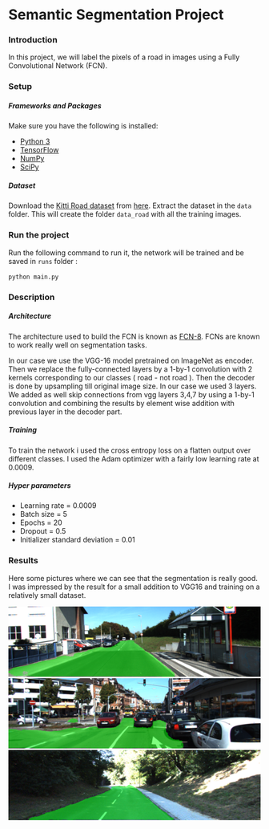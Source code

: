 # Semantic Segmentation Project
### Introduction
In this project, we will label the pixels of a road in images using a Fully Convolutional Network (FCN).

### Setup
##### Frameworks and Packages
Make sure you have the following is installed:
 - [Python 3](https://www.python.org/)
 - [TensorFlow](https://www.tensorflow.org/)
 - [NumPy](http://www.numpy.org/)
 - [SciPy](https://www.scipy.org/)
##### Dataset
Download the [Kitti Road dataset](http://www.cvlibs.net/datasets/kitti/eval_road.php) from [here](http://www.cvlibs.net/download.php?file=data_road.zip).  Extract the dataset in the `data` folder.  This will create the folder `data_road` with all the training images.

### Run the project
Run the following command to run it, the network will be trained and be saved in `runs` folder :
```
python main.py
```

### Description
##### Architecture
The architecture used to build the FCN is known as [FCN-8](https://people.eecs.berkeley.edu/~jonlong/long_shelhamer_fcn.pdf). FCNs are known to work really well on segmentation tasks.

In our case we use the VGG-16 model pretrained on ImageNet as encoder. Then we replace the fully-connected layers by a 1-by-1 convolution with 2 kernels corresponding to our classes ( road - not road ). Then the decoder is done by upsampling till original image size. In our case we used 3 layers. We added as well skip connections from vgg layers 3,4,7 by using a 1-by-1 convolution and combining the results by element wise addition with previous layer in the decoder part.

##### Training

To train the network i used the cross entropy loss on a  flatten output over different classes.
I used the Adam optimizer with a fairly low learning rate at 0.0009.

 
##### Hyper parameters

* Learning rate = 0.0009
* Batch size = 5
* Epochs = 20
* Dropout = 0.5
* Initializer standard deviation = 0.01
  
### Results
 
Here some pictures where we can see that the segmentation is really good. I was impressed by the result for a small addition to VGG16 and training on a relatively small dataset.

![Ex1](./images/um_000013.png) 
![Ex2](./images/um_000061.png) 
![Ex3](./images/um_000089.png)